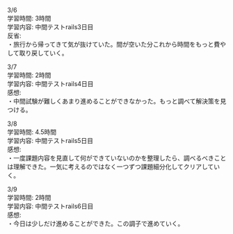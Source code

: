 3/6  
学習時間: 3時間  
学習内容: 中間テストrails3日目  
反省:  
・旅行から帰ってきて気が抜けていた。間が空いた分これから時間をもっと費やして取り戻していく。  

3/7  
学習時間: 2時間  
学習内容: 中間テストrails4日目  
感想:  
・中間試験が難しくあまり進めることができなかった。もっと調べて解決策を見つける。  

3/8  
学習時間: 4.5時間  
学習内容: 中間テストrails5日目  
感想:  
・一度課題内容を見直して何ができていないのかを整理したら、調べるべきことは理解できた。一気に考えるのではなく一つずつ課題細分化してクリアしていく。  

3/9  
学習時間: 2時間  
学習内容: 中間テストrails6日目  
感想:  
・今日は少しだけ進めることができた。この調子で進めていく。  
